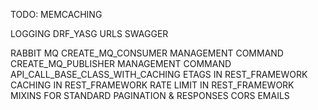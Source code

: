 TODO:
MEMCACHING
<!-- JWT AUTH -->
<!-- CELERY -->
<!-- ADMIN EMAIL -->
LOGGING
DRF_YASG
URLS
SWAGGER
<!-- REST_FRAMEWORK -->
RABBIT MQ
CREATE_MQ_CONSUMER MANAGEMENT COMMAND
CREATE_MQ_PUBLISHER MANAGEMENT COMMAND
API_CALL_BASE_CLASS_WITH_CACHING
ETAGS IN REST_FRAMEWORK
CACHING IN REST_FRAMEWORK
RATE LIMIT IN REST_FRAMEWORK
MIXINS FOR STANDARD PAGINATION & RESPONSES
CORS
EMAILS
